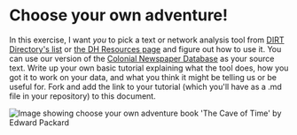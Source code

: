 # Choose your own adventure!

In this exercise, I want *you* to pick a text or network analysis tool from [DIRT Directory's list](http://dirtdirectory.org/search/node/%22text%20analysis%22%20OR%20network) or [the DH Resources page](http://dhresourcesforprojectbuilding.pbworks.com/w/page/69244314/Tutorials%20for%20DH%20Tools%20and%20Methods) and figure out how to use it. You can use our version of the [Colonial Newspaper Database](https://raw.githubusercontent.com/shawngraham/exercise/gh-pages/CND.csv) as your source text. Write up your own basic tutorial explaining what the tool does, how you got it to work on your data, and what you think it might be telling us or be useful for. Fork and add the link to your tutorial (which you'll have as a .md file in your repository) to this document.

![Image showing choose your own adventure book 'The Cave of Time' by Edward Packard](http://www.gamebooks.org/gallery/cyoa001.jpg) 
